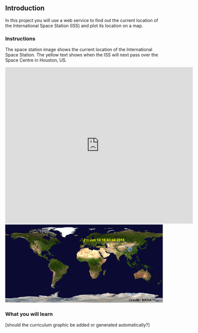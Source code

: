

## Introduction

In this project you will use a web service to find out the current location of the International Space Station (ISS) and plot its location on a map.

### Instructions

The space station image shows the current location of the International Space Station. The yellow text shows when the ISS will next pass over the Space Centre in Houston, US.

<div class="trinket">
  <iframe src="https://trinket.io/embed/python/b95851338c?outputOnly=true&start=result" width="600" height="500" frameborder="0" marginwidth="0" marginheight="0" allowfullscreen>
  </iframe>
  <img src="images/iss-final.png">
</div>

### What you will learn

[should the curriculum graphic be added or generated automatically?]

